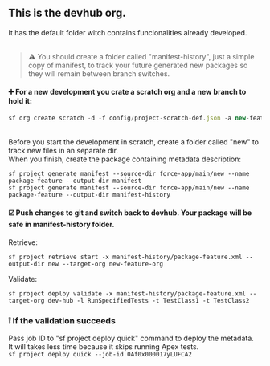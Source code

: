 <h2>This is the devhub org.</h2>
It has the default folder witch contains funcionalities already developed.</h3>
<br><br>
<blockquote>
⚠️ You should create a folder called "manifest-history", just a simple copy of manifest, to track your future generated new packages so they will remain between branch switches.
</blockquote>
<h4>➕ For a new development you crate a scratch org and a new branch to hold it:</h4>

```js
sf org create scratch -d -f config/project-scratch-def.json -a new-feature-org
```

<br>
Before you start the development in scratch, create a folder called "new" to track new files in an separate dir.
<br>
When you finish, create the package containing metadata description:

```
sf project generate manifest --source-dir force-app/main/new --name package-feature --output-dir manifest
sf project generate manifest --source-dir force-app/main/new --name package-feature --output-dir manifest-history
```

<h4>☑️ Push changes to git and switch back to devhub. Your package will be safe in manifest-history folder.</h4>
Retrieve:

```
sf project retrieve start -x manifest-history/package-feature.xml --output-dir new --target-org new-feature-org
```

Validate:

```
sf project deploy validate -x manifest-history/package-feature.xml --target-org dev-hub -l RunSpecifiedTests -t TestClass1 -t TestClass2
```

<h3>❕ If the validation succeeds</h3>
Pass job ID to "sf project deploy quick" command to deploy the metadata. 
<br>
It will takes less time because it skips running Apex tests.
<br>
<code>sf project deploy quick --job-id 0Af0x000017yLUFCA2</code>